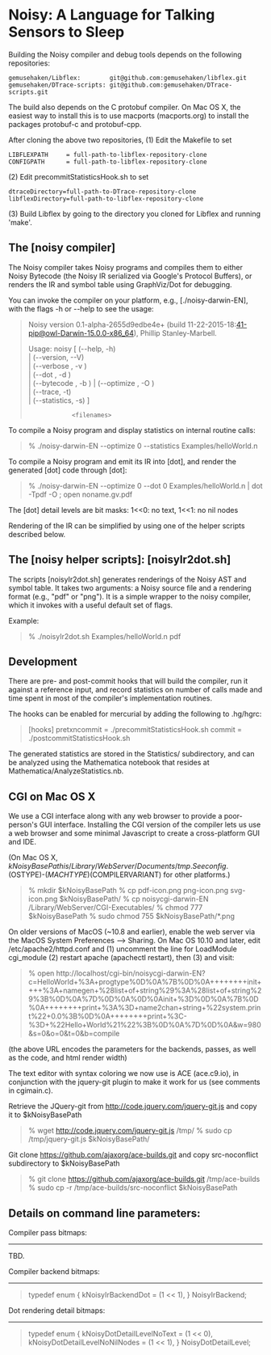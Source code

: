 Noisy: A Language for Talking Sensors to Sleep
==============================================

Building the Noisy compiler and debug tools depends on the following repositories:

	gemusehaken/Libflex:		git@github.com:gemusehaken/libflex.git
	gemusehaken/DTrace-scripts:	git@github.com:gemusehaken/DTrace-scripts.git

The build also depends on the C protobuf compiler. On Mac OS X, the easiest way to
install this is to use macports (macports.org) to install the packages protobuf-c 
and protobuf-cpp.

After cloning the above two repositories, 
(1) Edit the Makefile to set

	LIBFLEXPATH     = full-path-to-libflex-repository-clone 
	CONFIGPATH      = full-path-to-libflex-repository-clone


(2) Edit precommitStatisticsHook.sh to set

	dtraceDirectory=full-path-to-DTrace-repository-clone
	libflexDirectory=full-path-to-libflex-repository-clone

(3) Build Libflex by going to the directory you cloned for Libflex and running 'make'.


The [noisy compiler]
---------------------
The Noisy compiler takes Noisy programs and compiles them to either
Noisy Bytecode (the Noisy IR serialized via Google's Protocol
Buffers), or renders the IR and symbol table using GraphViz/Dot for
debugging.

You can invoke the compiler on your platform, e.g., [./noisy-darwin-EN],
with the flags -h or --help to see the usage:

>	Noisy version 0.1-alpha-2655d9edbe4e+ (build 11-22-2015-18:41-pip@owl-Darwin-15.0.0-x86_64), Phillip Stanley-Marbell.
>	
>	Usage:    noisy [ (--help, -h)                                       
>	                | (--version, --V)                                   
>	                | (--verbose <level>, -v <level>)                    
>	                | (--dot <level>, -d <level>)                        
>	                | (--bytecode <output file name>, -b <output file name>)
>	                | (--optimize <level>, -O <level>)                   
>	                | (--trace, -t)                                      
>	                | (--statistics, -s) ]                               
>	                                                                     
>	              <filenames>

To compile a Noisy program and display statistics on internal
routine calls:

>	% ./noisy-darwin-EN --optimize 0 --statistics Examples/helloWorld.n

To compile a Noisy program and emit its IR into [dot], and render
the generated [dot] code through [dot]:

>	% ./noisy-darwin-EN --optimize 0 --dot 0 Examples/helloWorld.n | dot -Tpdf -O ; open noname.gv.pdf

The [dot] detail levels are bit masks: 1<<0: no text, 1<<1: no nil nodes

Rendering of the IR can be simplified by using one of the helper
scripts described below.



The [noisy helper scripts]: [noisyIr2dot.sh]
----------------------------------------------------------------------
The scripts [noisyIr2dot.sh] generates renderings of the Noisy AST
and symbol table. It takes two arguments: a Noisy source file and
a rendering format (e.g., "pdf" or "png").  It is a simple wrapper
to the noisy compiler, which it invokes with a useful default set 
of flags.

Example:

>	% ./noisyIr2dot.sh Examples/helloWorld.n pdf


Development
-----------
There are pre- and post-commit hooks that will build the compiler,
run it against a reference input, and record statistics on number
of calls made and time spent in most of the compiler's implementation
routines.

The hooks can be enabled for mercurial by adding the following to
.hg/hgrc:

>	[hooks]
>	pretxncommit    = ./precommitStatisticsHook.sh
>	commit          = ./postcommitStatisticsHook.sh

The generated statistics are stored in the Statistics/ subdirectory,
and can be analyzed using the Mathematica notebook that resides at
Mathematica/AnalyzeStatistics.nb.


CGI on Mac OS X
---------------
We use a CGI interface along with any web browser to provide a
poor-person's GUI interface. Installing the CGI version of the
compiler lets us use a web browser and some minimal Javascript to
create a cross-platform GUI and IDE.

(On Mac OS X, $kNoisyBasePath is /Library/WebServer/Documents/tmp.
See config.$(OSTYPE)-$(MACHTYPE)$(COMPILERVARIANT) for other
platforms.)

>	% mkdir $kNoisyBasePath
>	% cp pdf-icon.png png-icon.png svg-icon.png $kNoisyBasePath/
>	% cp noisycgi-darwin-EN /Library/WebServer/CGI-Executables/
>	% chmod 777 $kNoisyBasePath
>	% sudo chmod 755 $kNoisyBasePath/*.png

On older versions of MacOS (~10.8 and earlier), enable the web
server via the MacOS System Preferences --> Sharing. On Mac OS 10.10
and later, edit /etc/apache2/httpd.conf and (1) uncomment the line
for LoadModule cgi_module (2) restart apache (apachectl restart),
then (3) and visit:

>	% open  http://localhost/cgi-bin/noisycgi-darwin-EN?c=HelloWorld+%3A+progtype%0D%0A%7B%0D%0A++++++++init++++%3A+namegen+%28list+of+string%29%3A%28list+of+string%29%3B%0D%0A%7D%0D%0A%0D%0Ainit+%3D%0D%0A%7B%0D%0A++++++++print+%3A%3D+name2chan+string+%22system.print%22+0.0%3B%0D%0A++++++++print+%3C-%3D+%22Hello+World%21%22%3B%0D%0A%7D%0D%0A&w=980&s=0&o=0&t=0&b=compile

(the above URL encodes the parameters for the backends, passes, as
well as the code, and html render width)

The text editor with syntax coloring we now use is ACE (ace.c9.io),
in conjunction with the jquery-git plugin to make it work for us
(see comments in cgimain.c).

Retrieve the JQuery-git from http://code.jquery.com/jquery-git.js
and copy it to $kNoisyBasePath

>	% wget http://code.jquery.com/jquery-git.js /tmp/
>	% sudo cp /tmp/jquery-git.js $kNoisyBasePath/

Git clone https://github.com/ajaxorg/ace-builds.git and copy src-noconflict subdirectory to $kNoisyBasePath
>	% git clone https://github.com/ajaxorg/ace-builds.git /tmp/ace-builds
>	% sudo cp -r /tmp/ace-builds/src-noconflict $kNoisyBasePath



Details on command line parameters:
-----------------------------------
Compiler pass bitmaps:
- - - - - - - - - - -
TBD.


Compiler backend bitmaps:
- - - - - - - - - - - - -
>	typedef enum
>	{
>		kNoisyIrBackendDot				= (1 << 1),
>	} NoisyIrBackend;


Dot rendering detail bitmaps:
- - - - - - - - - - - - - - -
>	typedef enum
>	{
>		kNoisyDotDetailLevelNoText			= (1 << 0),
>		kNoisyDotDetailLevelNoNilNodes			= (1 << 1),
>	} NoisyDotDetailLevel;
